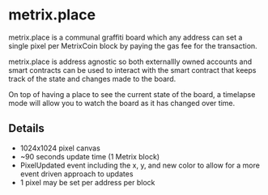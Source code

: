 # metrix.place

metrix.place is a communal graffiti board which any address can set a single pixel per MetrixCoin block by paying the gas fee for the transaction.

metrix.place is address agnostic so both externallly owned accounts and smart contracts can be used to interact with the smart contract that keeps track of the state and changes made to the board.

On top of having a place to see the current state of the board, a timelapse mode will allow you to watch the board as it has changed over time.

## Details

- 1024x1024 pixel canvas
- ~90 seconds update time (1 Metrix block)
- PixelUpdated event including the x, y, and new color to allow for a more event driven approach to updates
- 1 pixel may be set per address per block
